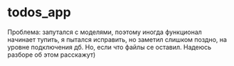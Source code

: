 # todos_app

Проблема: запутался с моделями, поэтому иногда функционал начинает тупить, я пытался исправить, но заметил слишком поздно, на уровне подключения дб. Но, если что файлы се оставил. Надеюсь  разборе об этом расскажут)
